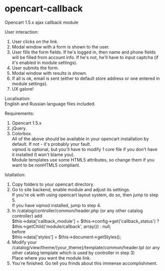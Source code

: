 opencart-callback
=================

Opencart 1.5.x ajax callback module

User interaction:  
1.  User clicks on the link.  
2.  Modal window with a form is shown to the user.  
3.  User fills the form fields. If he's logged in, then name and phone fields will be filled from account info. If he's not, he'll have to input captcha (if it's enabled in module settings).
4.  User submits the form.  
5.  Modal window with results is shown.  
6.  If all is ok, email is sent (either to default store address or one entered in module settings).  
7.  UX galore!  

Localisation:  
English and Russian language files included.

Requirements:  
1.  Opencart 1.5.x  
2.  jQuery.  
2.  Colorbox.  
All of the above should be available in your opencart installation by default. If not - it's probably your fault.  
vqmod is optional, but you'll have to modify 1 core file if you don't have it installed (I won't blame you).  
Module templates use some HTML5 attributes, so change them if you want to be nonHTML5 compliant.  

Istallation:  
1. Copy folders to your opencart directory.  
2. Go to site backend, enable module and adjust its settings.  
If you're ok with using opencart layout system, do so, then jump to step 5.  
If you have vqmod installed, jump to step 4.  
3. In /catalog/controller/common/header.php (or any other catalog controller) add  
    $this->data['callback_module'] = $this->config->get('callback_status') ? $this->getChild('module/callback', array()) : null;  
   before   
    $this->data['styles'] = $this->document->getStyles();  
4. Modify your /catalog/view/theme/{your_theme}/template/common/header.tpl (or any other catalog template which is used by controller in step 3)  
   Place <?php echo $callback_module; ?> where you want the module link.  
5. You're finished. Go tell you frinds about this immense accomplishment.  
